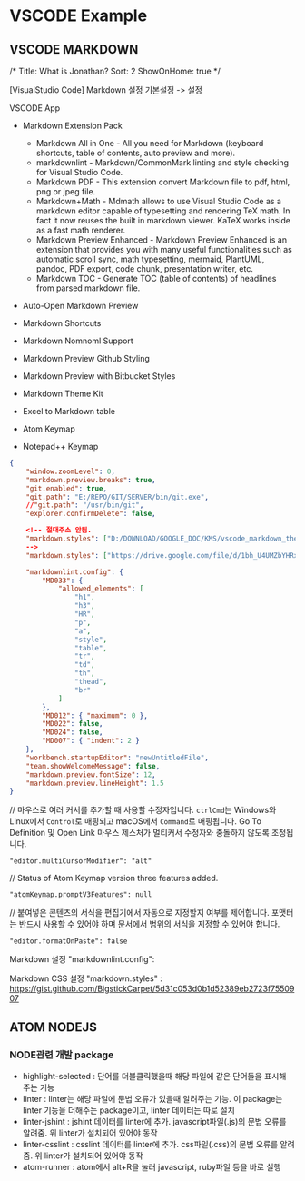 # VSCODE Example

## VSCODE MARKDOWN

/*
Title: What is Jonathan?
Sort: 2
ShowOnHome: true
*/

[VisualStudio Code]
Markdown 설정
기본설정 -> 설정

VSCODE App

- Markdown Extension Pack
  - Markdown All in One - All you need for Markdown (keyboard shortcuts, table of contents, auto preview and more).
  - markdownlint - Markdown/CommonMark linting and style checking for Visual Studio Code.
  - Markdown PDF - This extension convert Markdown file to pdf, html, png or jpeg file.
  - Markdown+Math - Mdmath allows to use Visual Studio Code as a markdown editor capable of typesetting and rendering TeX math. In fact it now reuses the built in markdown viewer. KaTeX works inside as a fast math renderer.
  - Markdown Preview Enhanced - Markdown Preview Enhanced is an extension that provides you with many useful functionalities such as automatic scroll sync, math typesetting, mermaid, PlantUML, pandoc, PDF export, code chunk, presentation writer, etc.
  - Markdown TOC - Generate TOC (table of contents) of headlines from parsed markdown file.

- Auto-Open Markdown Preview
- Markdown Shortcuts

- Markdown Nomnoml Support
- Markdown Preview Github Styling
- Markdown Preview with Bitbucket Styles
- Markdown Theme Kit
- Excel to Markdown table

- Atom Keymap
- Notepad++ Keymap

```json
{
    "window.zoomLevel": 0,
    "markdown.preview.breaks": true,
    "git.enabled": true,
    "git.path": "E:/REPO/GIT/SERVER/bin/git.exe",
    //"git.path": "/usr/bin/git",
    "explorer.confirmDelete": false,

    <!-- 절대주소 안됨.
    "markdown.styles": ["D:/DOWNLOAD/GOOGLE_DOC/KMS/vscode_markdown_theme/github-markdown.css"],
    -->
    "markdown.styles": ["https://drive.google.com/file/d/1bh_U4UMZbYHRxW3YbVQ0TtYb2paFEss2/view?usp=sharing"],

    "markdownlint.config": {
        "MD033": {
            "allowed_elements": [
                "h1",
                "h3",
                "HR",
                "p",
                "a",
                "style",
                "table",
                "tr",
                "td",
                "th",
                "thead",
                "br"
            ]
        },
        "MD012": { "maximum": 0 },
        "MD022": false,
        "MD024": false,
        "MD007": { "indent": 2 }
    },
    "workbench.startupEditor": "newUntitledFile",
    "team.showWelcomeMessage": false,
    "markdown.preview.fontSize": 12,
    "markdown.preview.lineHeight": 1.5
}
```

// 마우스로 여러 커서를 추가할 때 사용할 수정자입니다. `ctrlCmd`는 Windows와 Linux에서 `Control`로 매핑되고 macOS에서 `Command`로 매핑됩니다. Go To Definition 및 Open Link 마우스 제스처가 멀티커서 수정자와 충돌하지 않도록 조정됩니다.

```"editor.multiCursorModifier": "alt"```

// Status of Atom Keymap version three features added.

```"atomKeymap.promptV3Features": null```

// 붙여넣은 콘텐츠의 서식을 편집기에서 자동으로 지정할지 여부를 제어합니다. 포맷터는 반드시 사용할 수 있어야 하며 문서에서 범위의 서식을 지정할 수 있어야 합니다.

```"editor.formatOnPaste": false```

Markdown 설정
"markdownlint.config":

Markdown CSS 설정
"markdown.styles" : <https://gist.github.com/BigstickCarpet/5d31c053d0b1d52389eb2723f7550907>


## ATOM NODEJS

### NODE관련 개발 package

- highlight-selected : 단어를 더블클릭했을때 해당 파일에 같은 단어들을 표시해 주는 기능
- linter : linter는 해당 파일에 문법 오류가 있을때 알려주는 기능. 이 package는 linter 기능을 더해주는 package이고, linter 데이터는 따로 설치
- linter-jshint : jshint 데이터를 linter에 추가. javascript파일(.js)의 문법 오류를 알려줌. 위 linter가 설치되어 있어야 동작
- linter-csslint : csslint 데이터를 linter에 추가. css파일(.css)의 문법 오류를 알려줌. 위 linter가 설치되어 있어야 동작
- atom-runner : atom에서 alt+R을 눌러 javascript, ruby파일 등을 바로 실행
